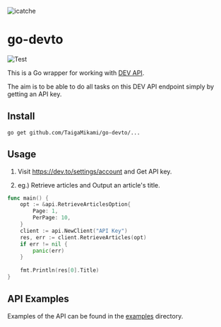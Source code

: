 ![icatche](https://user-images.githubusercontent.com/25325947/83355285-723ac780-a399-11ea-9413-2689f86671de.png)
# go-devto
![Test](https://github.com/TaigaMikami/go-devto/workflows/Test/badge.svg)

This is a Go wrapper for working with [DEV API](https://docs.dev.to/api/).

The aim is to be able to do all tasks on this DEV API endpoint simply by getting an API key.

## Install
```
go get github.com/TaigaMikami/go-devto/...
```

## Usage
1. Visit https://dev.to/settings/account and Get API key.

2. eg.) Retrieve articles and Output an article's title.

```go
func main() {
	opt := &api.RetrieveArticlesOption{
		Page: 1,
		PerPage: 10,
	}
	client := api.NewClient("API Key")
	res, err := client.RetrieveArticles(opt)
	if err != nil {
		panic(err)
	}
	
	fmt.Println(res[0].Title)
}
```

## API Examples
Examples of the API can be found in the [examples]() directory.


